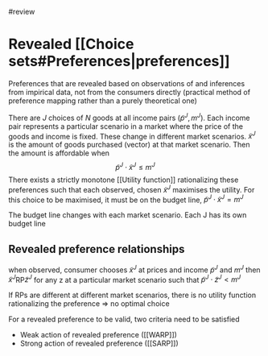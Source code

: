 #review 
# Revealed [[Choice sets#Preferences|preferences]]
Preferences that are revealed based on observations of and inferences from impirical data, not from the consumers directly (practical method of preference mapping rather than a purely theoretical one)

There are $J$ choices of $N$ goods at all income pairs ($\tilde{p}^J,m^J$). Each income pair represents a particular scenario in a market where the price of the goods and income is fixed. These change in different market scenarios. $\tilde{x}^J$ is the amount of goods purchased (vector) at that market scenario. Then the amount is affordable when $$\tilde{p}^J\cdot \tilde{x}^J\le m^J$$ 
There exists a strictly monotone [[Utility function]] rationalizing these preferences such that each observed, chosen $\tilde{x}^J$ maximises the utility. For this choice to be maximised, it must be on the budget line, $\tilde{p}^J\cdot \tilde{x}^J=m^J$

The budget line changes with each market scenario. Each J has its own budget line

## Revealed preference relationships
when observed, consumer chooses $\tilde{x}^J$ at prices and income $\tilde{p}^J$ and $m^J$ then $\tilde{x}^J$RP$\tilde{z}^J$ for any z at a particular market scenario such that $\tilde{p}^J\cdot \tilde{z}^J<m^J$

If RPs are different at different market scenarios, there is no utility function rationalizing the preference => no optimal choice

For a revealed preference to be valid, two criteria need to be satisfied
- Weak action of revealed preference ([[WARP]])
- Strong action of revealed preference ([[SARP]])

